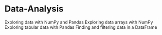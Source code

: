 # Data-Analysis
Exploring data with NumPy and Pandas
Exploring data arrays with NumPy
Exploring tabular data with Pandas
Finding and filtering data in a DataFrame
